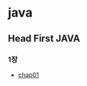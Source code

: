 # java

## Head First JAVA

### 1장
- [chap01](https://github.com/parkchanjong/java/blob/main/src/main/chap01/README.md)
